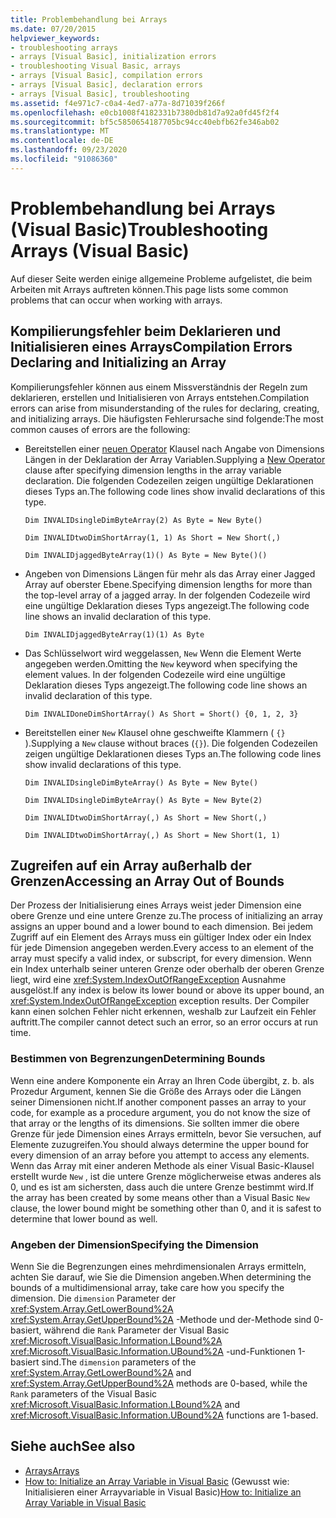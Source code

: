 ```yaml
---
title: Problembehandlung bei Arrays
ms.date: 07/20/2015
helpviewer_keywords:
- troubleshooting arrays
- arrays [Visual Basic], initialization errors
- troubleshooting Visual Basic, arrays
- arrays [Visual Basic], compilation errors
- arrays [Visual Basic], declaration errors
- arrays [Visual Basic], troubleshooting
ms.assetid: f4e971c7-c0a4-4ed7-a77a-8d71039f266f
ms.openlocfilehash: e0cb1008f4182331b7380db81d7a92a0fd45f2f4
ms.sourcegitcommit: bf5c5850654187705bc94cc40ebfb62fe346ab02
ms.translationtype: MT
ms.contentlocale: de-DE
ms.lasthandoff: 09/23/2020
ms.locfileid: "91086360"
---
```

# <a name="troubleshooting-arrays-visual-basic"></a><span data-ttu-id="19181-102">Problembehandlung bei Arrays (Visual Basic)</span><span class="sxs-lookup"><span data-stu-id="19181-102">Troubleshooting Arrays (Visual Basic)</span></span>

<span data-ttu-id="19181-103">Auf dieser Seite werden einige allgemeine Probleme aufgelistet, die beim Arbeiten mit Arrays auftreten können.</span><span class="sxs-lookup"><span data-stu-id="19181-103">This page lists some common problems that can occur when working with arrays.</span></span>  
  
## <a name="compilation-errors-declaring-and-initializing-an-array"></a><span data-ttu-id="19181-104">Kompilierungsfehler beim Deklarieren und Initialisieren eines Arrays</span><span class="sxs-lookup"><span data-stu-id="19181-104">Compilation Errors Declaring and Initializing an Array</span></span>  

 <span data-ttu-id="19181-105">Kompilierungsfehler können aus einem Missverständnis der Regeln zum deklarieren, erstellen und Initialisieren von Arrays entstehen.</span><span class="sxs-lookup"><span data-stu-id="19181-105">Compilation errors can arise from misunderstanding of the rules for declaring, creating, and initializing arrays.</span></span> <span data-ttu-id="19181-106">Die häufigsten Fehlerursache sind folgende:</span><span class="sxs-lookup"><span data-stu-id="19181-106">The most common causes of errors are the following:</span></span>  
  
- <span data-ttu-id="19181-107">Bereitstellen einer [neuen Operator](../../../language-reference/operators/new-operator.md) Klausel nach Angabe von Dimensions Längen in der Deklaration der Array Variablen.</span><span class="sxs-lookup"><span data-stu-id="19181-107">Supplying a [New Operator](../../../language-reference/operators/new-operator.md) clause after specifying dimension lengths in the array variable declaration.</span></span> <span data-ttu-id="19181-108">Die folgenden Codezeilen zeigen ungültige Deklarationen dieses Typs an.</span><span class="sxs-lookup"><span data-stu-id="19181-108">The following code lines show invalid declarations of this type.</span></span>  
  
     `Dim INVALIDsingleDimByteArray(2) As Byte = New Byte()`  
  
     `Dim INVALIDtwoDimShortArray(1, 1) As Short = New Short(,)`  
  
     `Dim INVALIDjaggedByteArray(1)() As Byte = New Byte()()`  
  
- <span data-ttu-id="19181-109">Angeben von Dimensions Längen für mehr als das Array einer Jagged Array auf oberster Ebene.</span><span class="sxs-lookup"><span data-stu-id="19181-109">Specifying dimension lengths for more than the top-level array of a jagged array.</span></span> <span data-ttu-id="19181-110">In der folgenden Codezeile wird eine ungültige Deklaration dieses Typs angezeigt.</span><span class="sxs-lookup"><span data-stu-id="19181-110">The following code line shows an invalid declaration of this type.</span></span>  
  
     `Dim INVALIDjaggedByteArray(1)(1) As Byte`  
  
- <span data-ttu-id="19181-111">Das Schlüsselwort wird weggelassen, `New` Wenn die Element Werte angegeben werden.</span><span class="sxs-lookup"><span data-stu-id="19181-111">Omitting the `New` keyword when specifying the element values.</span></span> <span data-ttu-id="19181-112">In der folgenden Codezeile wird eine ungültige Deklaration dieses Typs angezeigt.</span><span class="sxs-lookup"><span data-stu-id="19181-112">The following code line shows an invalid declaration of this type.</span></span>  
  
     `Dim INVALIDoneDimShortArray() As Short = Short() {0, 1, 2, 3}`  
  
- <span data-ttu-id="19181-113">Bereitstellen einer `New` Klausel ohne geschweifte Klammern ( `{}` ).</span><span class="sxs-lookup"><span data-stu-id="19181-113">Supplying a `New` clause without braces (`{}`).</span></span> <span data-ttu-id="19181-114">Die folgenden Codezeilen zeigen ungültige Deklarationen dieses Typs an.</span><span class="sxs-lookup"><span data-stu-id="19181-114">The following code lines show invalid declarations of this type.</span></span>  
  
     `Dim INVALIDsingleDimByteArray() As Byte = New Byte()`  
  
     `Dim INVALIDsingleDimByteArray() As Byte = New Byte(2)`  
  
     `Dim INVALIDtwoDimShortArray(,) As Short = New Short(,)`  
  
     `Dim INVALIDtwoDimShortArray(,) As Short = New Short(1, 1)`  
  
## <a name="accessing-an-array-out-of-bounds"></a><span data-ttu-id="19181-115">Zugreifen auf ein Array außerhalb der Grenzen</span><span class="sxs-lookup"><span data-stu-id="19181-115">Accessing an Array Out of Bounds</span></span>  

 <span data-ttu-id="19181-116">Der Prozess der Initialisierung eines Arrays weist jeder Dimension eine obere Grenze und eine untere Grenze zu.</span><span class="sxs-lookup"><span data-stu-id="19181-116">The process of initializing an array assigns an upper bound and a lower bound to each dimension.</span></span> <span data-ttu-id="19181-117">Bei jedem Zugriff auf ein Element des Arrays muss ein gültiger Index oder ein Index für jede Dimension angegeben werden.</span><span class="sxs-lookup"><span data-stu-id="19181-117">Every access to an element of the array must specify a valid index, or subscript, for every dimension.</span></span> <span data-ttu-id="19181-118">Wenn ein Index unterhalb seiner unteren Grenze oder oberhalb der oberen Grenze liegt, wird eine <xref:System.IndexOutOfRangeException> Ausnahme ausgelöst.</span><span class="sxs-lookup"><span data-stu-id="19181-118">If any index is below its lower bound or above its upper bound, an <xref:System.IndexOutOfRangeException> exception results.</span></span> <span data-ttu-id="19181-119">Der Compiler kann einen solchen Fehler nicht erkennen, weshalb zur Laufzeit ein Fehler auftritt.</span><span class="sxs-lookup"><span data-stu-id="19181-119">The compiler cannot detect such an error, so an error occurs at run time.</span></span>  
  
### <a name="determining-bounds"></a><span data-ttu-id="19181-120">Bestimmen von Begrenzungen</span><span class="sxs-lookup"><span data-stu-id="19181-120">Determining Bounds</span></span>  

 <span data-ttu-id="19181-121">Wenn eine andere Komponente ein Array an Ihren Code übergibt, z. b. als Prozedur Argument, kennen Sie die Größe des Arrays oder die Längen seiner Dimensionen nicht.</span><span class="sxs-lookup"><span data-stu-id="19181-121">If another component passes an array to your code, for example as a procedure argument, you do not know the size of that array or the lengths of its dimensions.</span></span> <span data-ttu-id="19181-122">Sie sollten immer die obere Grenze für jede Dimension eines Arrays ermitteln, bevor Sie versuchen, auf Elemente zuzugreifen.</span><span class="sxs-lookup"><span data-stu-id="19181-122">You should always determine the upper bound for every dimension of an array before you attempt to access any elements.</span></span> <span data-ttu-id="19181-123">Wenn das Array mit einer anderen Methode als einer Visual Basic-Klausel erstellt wurde `New` , ist die untere Grenze möglicherweise etwas anderes als 0, und es ist am sichersten, dass auch die untere Grenze bestimmt wird.</span><span class="sxs-lookup"><span data-stu-id="19181-123">If the array has been created by some means other than a Visual Basic `New` clause, the lower bound might be something other than 0, and it is safest to determine that lower bound as well.</span></span>  
  
### <a name="specifying-the-dimension"></a><span data-ttu-id="19181-124">Angeben der Dimension</span><span class="sxs-lookup"><span data-stu-id="19181-124">Specifying the Dimension</span></span>  

 <span data-ttu-id="19181-125">Wenn Sie die Begrenzungen eines mehrdimensionalen Arrays ermitteln, achten Sie darauf, wie Sie die Dimension angeben.</span><span class="sxs-lookup"><span data-stu-id="19181-125">When determining the bounds of a multidimensional array, take care how you specify the dimension.</span></span> <span data-ttu-id="19181-126">Die `dimension` Parameter der <xref:System.Array.GetLowerBound%2A> <xref:System.Array.GetUpperBound%2A> -Methode und der-Methode sind 0-basiert, während die `Rank` Parameter der Visual Basic <xref:Microsoft.VisualBasic.Information.LBound%2A> <xref:Microsoft.VisualBasic.Information.UBound%2A> -und-Funktionen 1-basiert sind.</span><span class="sxs-lookup"><span data-stu-id="19181-126">The `dimension` parameters of the <xref:System.Array.GetLowerBound%2A> and <xref:System.Array.GetUpperBound%2A> methods are 0-based, while the `Rank` parameters of the Visual Basic <xref:Microsoft.VisualBasic.Information.LBound%2A> and <xref:Microsoft.VisualBasic.Information.UBound%2A> functions are 1-based.</span></span>  
  
## <a name="see-also"></a><span data-ttu-id="19181-127">Siehe auch</span><span class="sxs-lookup"><span data-stu-id="19181-127">See also</span></span>

- [<span data-ttu-id="19181-128">Arrays</span><span class="sxs-lookup"><span data-stu-id="19181-128">Arrays</span></span>](index.md)
- <span data-ttu-id="19181-129">[How to: Initialize an Array Variable in Visual Basic](how-to-initialize-an-array-variable.md) (Gewusst wie: Initialisieren einer Arrayvariable in Visual Basic)</span><span class="sxs-lookup"><span data-stu-id="19181-129">[How to: Initialize an Array Variable in Visual Basic](how-to-initialize-an-array-variable.md)</span></span>
